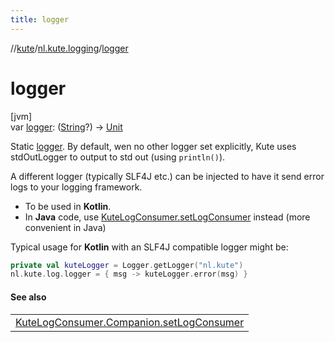 ```yaml
---
title: logger
---
```

//[kute](../../index.html)/[nl.kute.logging](index.html)/[logger](logger.html)



# logger



[jvm]\
var [logger](logger.html): ([String](https://kotlinlang.org/api/latest/jvm/stdlib/kotlin/-string/index.html)?) -&gt; [Unit](https://kotlinlang.org/api/latest/jvm/stdlib/kotlin/-unit/index.html)



Static [logger](logger.html). By default, wen no other logger set explicitly, Kute uses stdOutLogger to output to std out (using `println()`).



A different logger (typically SLF4J etc.) can be injected to have it send error logs to your logging framework.



- 
   To be used in **Kotlin**.
- 
   In **Java** code, use [KuteLogConsumer.setLogConsumer](-kute-log-consumer/-companion/set-log-consumer.html) instead (more convenient in Java)




Typical usage for **Kotlin** with an SLF4J compatible logger might be:

```kotlin
private val kuteLogger = Logger.getLogger("nl.kute")
nl.kute.log.logger = { msg -> kuteLogger.error(msg) }
```


#### See also


| |
|---|
| [KuteLogConsumer.Companion.setLogConsumer](-kute-log-consumer/-companion/set-log-consumer.html) |



